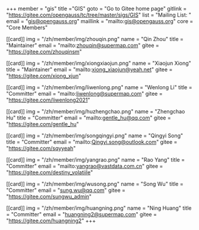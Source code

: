 +++
member = "gis"
title ="GIS"
goto = "Go to Gitee home page"
gitlink = "https://gitee.com/opengauss/tc/tree/master/sigs/GIS"
list = "Mailing List: "
email = "gis@opengauss.org"
maillink = "mailto:gis@opengauss.org"
core = "Core Members"


[[card]]
img = "/zh/member/img/zhouqin.png"
name = "Qin Zhou"
title = "Maintainer"
email = "mailto:zhouqin@supermap.com"
gitee = "https://gitee.com/zhouqinsm"

[[card]]
img = "/zh/member/img/xiongxiaojun.png"
name = "Xiaojun Xiong"
title = "Maintainer"
email = "mailto:xiong_xiaojun@yeah.net"
gitee = "https://gitee.com/xiong_xjun"

[[card]]
img = "/zh/member/img/liwenlong.png"
name = "Wenlong Li"
title = "Committer"
email = "mailto:liwenlong@supermap.com"
gitee = "https://gitee.com/liwenlong2021"


[[card]]
img = "/zh/member/img/huzhengchao.png"
name = "Zhengchao Hu"
title = "Committer"
email = "mailto:gentle_hu@qq.com"
gitee = "https://gitee.com/gentle_hu"

[[card]]
img = "/zh/member/img/songqingyi.png"
name = "Qingyi Song"
title = "Committer"
email = "mailto:Qingyi.song@outlook.com"
gitee = "https://gitee.com/sqyyeah"

[[card]]
img = "/zh/member/img/yangrao.png"
name = "Rao Yang"
title = "Committer"
email = "mailto:yangrao@vastdata.com.cn"
gitee = "https://gitee.com/destiny_volatiile"

[[card]]
img = "/zh/member/img/wusong.png"
name = "Song Wu"
title = "Committer"
email = "sung.wu@qq.com"
gitee = "https://gitee.com/sungwu_admin"

[[card]]
img = "/zh/member/img/huangning.png"
name = "Ning Huang"
title = "Committer"
email = "huangning2@supermap.com"
gitee = "https://gitee.com/huangning2"
+++